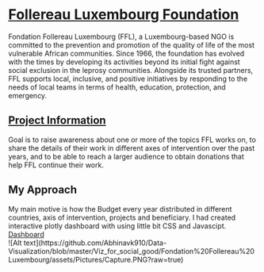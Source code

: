 <h1><a href="https://ffl.lu/" target="_blank"> Follereau Luxembourg Foundation</a></h1>
<p> Fondation Follereau Luxembourg (FFL), a Luxembourg-based NGO is committed to the prevention and promotion of the quality of life of the most vulnerable African communities. Since 1966, the foundation has evolved with the times by developing its activities beyond its initial fight against social exclusion in the leprosy communities.  Alongside its trusted partners, FFL supports local, inclusive, and positive initiatives by responding to the needs of local teams in terms of health, education, protection, and emergency. </p>

<h2><a href = "https://www.vizforsocialgood.com/join-a-project/fondation-follereau-luxembourg"  target="_blank">Project Information</a></h2>
<p>Goal is to raise awareness about one or more of the topics FFL works on, to share the details of their work in different axes of intervention over the past years, and to be able to reach a larger audience to obtain donations that help FFL continue their work.</p>

<h2> My Approach</h2>
My main motive is how the Budget every year distributed in different countries, axis of intervention, projects and beneficiary. I had created interactive plotly dashboard with using little bit CSS and Javascipt. 
<a href = "http://ffl-dashboard.herokuapp.com/" target = "_blank"> Dashboard </a>
<br>
![Alt text](https://github.com/Abhinavk910/Data-Visualization/blob/master/Viz_for_social_good/Fondation%20Follereau%20Luxembourg/assets/Pictures/Capture.PNG?raw=true)
